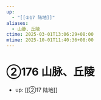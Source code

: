 ```yaml
---
up:
  - "[[②17 陆地]]"
aliases:
  - 山脉、丘陵
ctime: 2025-03-01T13:06:29+08:00
mtime: 2025-10-01T11:40:36+08:00
---
```


# ②176 山脉、丘陵

- up: [[②17 陆地]]
